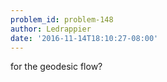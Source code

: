 ```yaml
---
problem_id: problem-148
author: Ledrappier
date: '2016-11-14T18:10:27-08:00'
---
```

for the geodesic flow?

